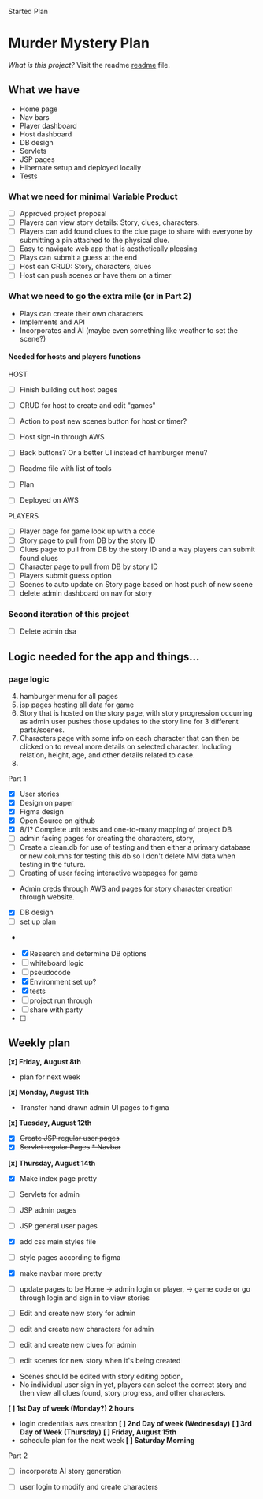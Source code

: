 Started Plan
# Murder Mystery Plan
_What is this project?_ Visit the readme [readme](readme.md) file.
## What we have 
* Home page 
* Nav bars
* Player dashboard
* Host dashboard
* DB design
* Servlets
* JSP pages
* Hibernate setup and deployed locally
* Tests

### What we need for minimal Variable Product
-[ ] Approved project proposal
-[ ] Players can view story details: Story, clues, characters. 
-[ ] Players can add found clues to the clue page to share with everyone by submitting a pin attached to the physical clue.
-[ ] Easy to navigate web app that is aesthetically pleasing
-[ ] Plays can submit a guess at the end
-[ ] Host can CRUD: Story, characters, clues
-[ ] Host can push scenes or have them on a timer

### What we need to go the extra mile (or in Part 2)
* Plays can create their own characters
* Implements and API 
* Incorporates and  AI (maybe even something like weather to set the scene?)

#### Needed for hosts and players functions
HOST
-[ ] Finish building out host pages
-[ ] CRUD for host to create and edit "games"
-[ ] Action to post new scenes button for host or timer?
-[ ] Host sign-in through AWS
-[ ] Back buttons? Or a better UI instead of hamburger menu?
-[ ] Readme file with list of tools
-[ ] Plan
-[ ] Deployed on AWS


PLAYERS
-[ ] Player page for game look up with a code
-[ ] Story page to pull from DB by the story ID
-[ ] Clues page to pull from DB by the story ID and a way players can submit found clues
-[ ] Character page to pull from DB by story ID
-[ ] Players submit guess option
-[ ] Scenes to auto update on Story page based on host push of new scene
- [ ] delete admin dashboard on nav for story 

### Second iteration of this project 
-[ ] Delete admin dsa

 
## Logic needed for the app and things...


### page logic
4. hamburger menu for all pages 
5. jsp pages hosting all data for game
6. Story that is hosted on the story page, with story progression occurring as admin user pushes those updates to the story line for 3 different parts/scenes.
7. Characters page with some info on each character that can then be clicked on to reveal more details on selected character. Including relation, height, age, and other details related to case. 
8. 
Part 1
- [x] User stories
- [x] Design on paper
- [x] Figma design
- [x] Open Source on github
- [x] 8/1? Complete unit tests and one-to-many mapping of project DB
- [ ] admin facing pages for creating the characters, story, 
- [ ] Create a clean.db for use of testing and then either a primary database or new columns for testing this db so I don't delete MM data when testing in the future.
- [ ] Creating of user facing interactive webpages for game
- Admin creds through AWS and pages for story character creation through website.

- [x] DB design
- [ ] set up plan
- 
- [x] Research and determine DB options
- [ ] whiteboard logic 
- [ ] pseudocode
- [x] Environment set up?
- [x] tests
- [ ] project run through
- [ ] share with party 
- [ ]

## Weekly plan ## 
__[x] Friday, August 8th__
* plan for next week

__[x] Monday, August 11th__
* Transfer hand drawn admin UI pages to figma


__[x] Tuesday, August 12th__
* [x] ~~Create JSP regular user pages~~
* [x] ~~Servlet regular Pages~~
~~* Navbar~~

__[x] Thursday, August 14th__
* [x] Make index page pretty
* [ ] Servlets for admin
* [ ] JSP admin pages
* [ ] JSP general user pages
* [x] add css main styles file
* [ ] style pages according to figma
* [x] make navbar more pretty

* [ ] update pages to be Home -> admin login or player, -> game code or go through login and sign in to view stories
* [ ] Edit and create new story for admin
* [ ] edit and create new characters for admin
* [ ] edit and create new clues for admin
* [ ] edit scenes for new story when it's being created
* Scenes should be edited with story editing option, 
* No individual user sign in yet, players can select the correct story and then view all clues found, story progress, and other characters. 

__[ ] 1st Day of week (Monday?) 2 hours__
* login credentials aws creation
  __[ ] 2nd Day of week (Wednesday)__
__[ ] 3rd Day of Week (Thursday)__
__[ ] Friday, August 15th__
* schedule plan for the next week
__[ ] Saturday Morning__

Part 2
- [ ] incorporate AI story generation 
- [ ] user login to modify and create characters 

